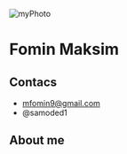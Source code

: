 ![myPhoto](C:\Users\mfomi\Downloads "Моё фото")
# Fomin Maksim
## Contacs 
* mfomin9@gmail.com
* @samoded1
## About me
